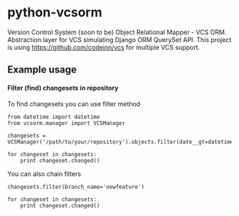 # python-vcsorm

Version Control System (soon to be) Object Relational Mapper - VCS ORM.
Abstraction layer for VCS simulating Django ORM QuerySet API.
This project is using https://github.com/codeinn/vcs for multiple VCS support.

## Example usage

#### Filter (find) changesets in repository
To find changesets you can use filter method

    from datetime import datetime
    from vcsorm.manager import VCSManager
    
    changesets = VCSManager('/path/to/your/repository').objects.filter(date__gt=datetime(2013,4,26))

    for changeset in changesets:
        print changeset.changed()

You can also chain filters

    changesets.filter(branch_name='newfeature')

    for changeset in changesets:
        print changeset.changed()

